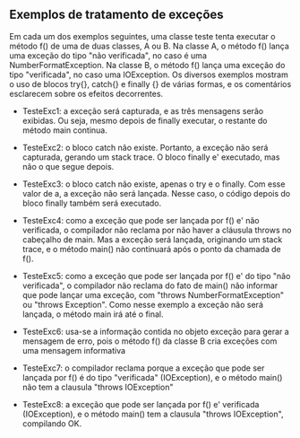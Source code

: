 ## Exemplos de tratamento de exceções

Em cada um dos exemplos seguintes, uma classe teste tenta executar o método f()
de uma de duas classes, A ou B. Na classe A, o método f() lança uma exceção do
tipo "não verificada", no caso é uma NumberFormatException. Na classe B, o
método f() lança uma exceção do tipo "verificada", no caso uma IOException. Os
diversos exemplos mostram o uso de blocos try{}, catch{} e finally {} de várias
formas, e os comentários esclarecem sobre os efeitos decorrentes.


* TesteExc1: a exceção será capturada, e as três mensagens serão exibidas. Ou seja,
mesmo depois de finally executar, o restante do método main continua.

* TesteExc2: o bloco catch não existe. Portanto, a exceção não será capturada,
gerando um stack trace. O bloco finally e' executado, mas não o que segue depois.

* TesteExc3: o bloco catch não existe, apenas o try e o finally. Com esse valor de a, a
exceção não será lançada. Nesse caso, o código depois do bloco finally também será
executado.

* TesteExc4: como a exceção que pode ser lançada por f() e' não verificada, o
compilador não reclama por não haver a cláusula throws no cabeçalho de main. Mas a
exceção será lançada, originando um stack trace, e o método main() não continuará após o
ponto da chamada de f().

* TesteExc5: como a exceção que pode ser lançada por f() e' do tipo "não verificada", o
compilador não reclama do fato de main() não informar que pode lançar uma exceção, com
"throws NumberFormatException" ou "throws Exception". Como nesse exemplo a exceção
não será lançada, o método main irá até o final.

* TesteExc6: usa-se a informação contida no objeto exceção para gerar a mensagem
de erro, pois o método f() da classe B cria exceções com uma mensagem informativa

* TesteExc7: o compilador reclama porque a exceção que pode ser lançada por f() é do
tipo "verificada" (IOException), e o método main() não tem a clausula "throws IOException"

* TesteExc8: a exceção que pode ser lançada por f() e' verificada (IOException), e o
método main() tem a clausula "throws IOException", compilando OK.